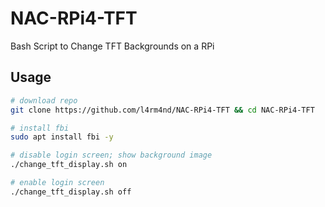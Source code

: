 # NAC-RPi4-TFT
Bash Script to Change TFT Backgrounds on a RPi


## Usage

````bash
# download repo
git clone https://github.com/l4rm4nd/NAC-RPi4-TFT && cd NAC-RPi4-TFT

# install fbi
sudo apt install fbi -y

# disable login screen; show background image
./change_tft_display.sh on

# enable login screen
./change_tft_display.sh off
````
